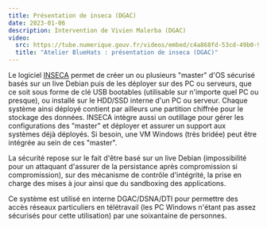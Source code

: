 ```yaml
---
title: Présentation de inseca (DGAC)
date: 2023-01-06
description: Intervention de Vivien Malerba (DGAC)
video:
  src: https://tube.numerique.gouv.fr/videos/embed/c4a868fd-53cd-49b0-955c-e168f3ee78f2
  title: "Atelier BlueHats : présentation de inseca (DGAC)"
---
```


Le logiciel [INSECA](https://github.com/DGAC/inseca) permet de créer un ou plusieurs "master" d'OS sécurisé basés sur un live Debian puis de les déployer sur des PC ou serveurs, que ce soit sous forme de clé USB bootables (utilisable sur n'importe quel PC ou presque), ou installé sur le HDD/SSD interne d'un PC ou serveur. Chaque système ainsi déployé contient par ailleurs une partition chiffrée pour le stockage des données. INSECA intègre aussi un outillage pour gérer les configurations des "master" et déployer et assurer un support aux systèmes déjà déployés. Si besoin, une VM Windows (très bridée) peut être intégrée au sein de ces "master".

La sécurité repose sur le fait d'être basé sur un live Debian (impossibilité pour un attaquant d'assurer de la persistance après compromission si compromission), sur des mécanisme de contrôle d'intégrité, la prise en charge des mises à jour ainsi que du sandboxing des applications.

Ce système est utilisé en interne DGAC/DSNA/DTI pour permettre des accès réseaux particuliers en télétravail (les PC Windows n'étant pas assez sécurisés pour cette utilisation) par une soixantaine de personnes.
